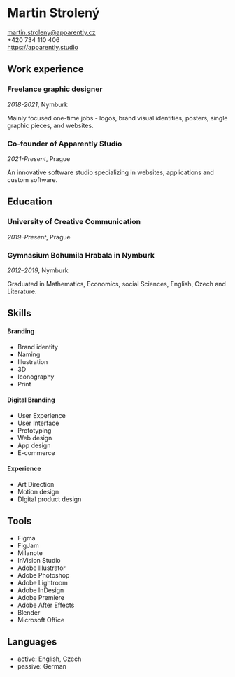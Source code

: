 # Martin Strolený

martin.stroleny@apparently.cz<br>
+420 734 110 406<br>
https://apparently.studio<br>

## Work experience

### Freelance graphic designer
*2018-2021*, Nymburk

Mainly focused one-time jobs - logos, brand visual identities, posters, single graphic pieces, and websites.

### Co-founder of Apparently Studio
*2021-Present*, Prague

An innovative software studio specializing in websites, applications and custom software.

## Education

### University of Creative Communication
*2019–Present*, Prague

### Gymnasium Bohumila Hrabala in Nymburk
*2012–2019*, Nymburk

Graduated in Mathematics, Economics, social Sciences, English, Czech and Literature.

## Skills

#### Branding
* Brand identity
* Naming
* Illustration
* 3D
* Iconography
* Print

#### Digital Branding
* User Experience
* User Interface
* Prototyping
* Web design
* App design
* E-commerce

#### Experience
* Art Direction
* Motion design
* DIgital product design

## Tools
* Figma
* FigJam
* Milanote
* InVision Studio
* Adobe Illustrator
* Adobe Photoshop
* Adobe Lightroom
* Adobe InDesign
* Adobe Premiere
* Adobe After Effects
* Blender
* Microsoft Office

## Languages
* active: English, Czech
* passive: German

